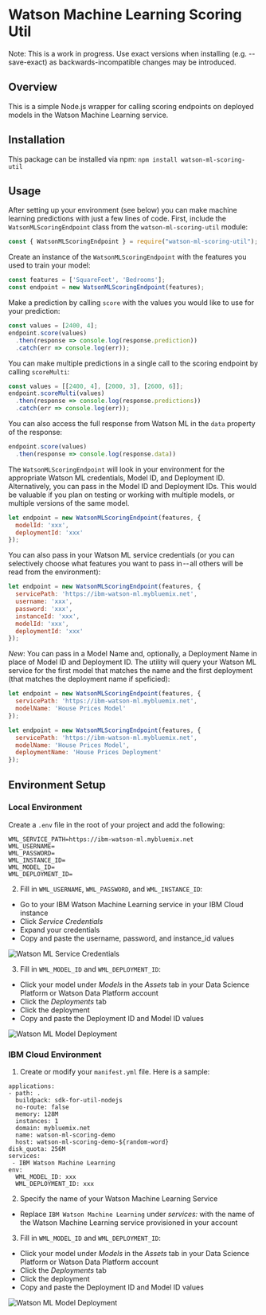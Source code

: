 # Watson Machine Learning Scoring Util

Note: This is a work in progress. Use exact versions when installing (e.g. --save-exact) as backwards-incompatible changes may be introduced.

## Overview

This is a simple Node.js wrapper for calling scoring endpoints on deployed models in the Watson Machine Learning service.

## Installation

This package can be installed via npm:
`npm install watson-ml-scoring-util`

## Usage

After setting up your environment (see below) you can make machine learning predictions with just a few lines of code. First, include the `WatsonMLScoringEndpoint` class from the `watson-ml-scoring-util` module:

```javascript
const { WatsonMLScoringEndpoint } = require("watson-ml-scoring-util");
```

Create an instance of the `WatsonMLScoringEndpoint` with the features you used to train your model:

```javascript
const features = ['SquareFeet', 'Bedrooms'];
const endpoint = new WatsonMLScoringEndpoint(features);
```

Make a prediction by calling `score` with the values you would like to use for your prediction:

```javascript
const values = [2400, 4];
endpoint.score(values)
  .then(response => console.log(response.prediction))
  .catch(err => console.log(err));
```

You can make multiple predictions in a single call to the scoring endpoint by calling `scoreMulti`:

```javascript
const values = [[2400, 4], [2000, 3], [2600, 6]];
endpoint.scoreMulti(values)
  .then(response => console.log(response.predictions))
  .catch(err => console.log(err));
```

You can also access the full response from Watson ML in the `data` property of the response:

```javascript
endpoint.score(values)
  .then(response => console.log(response.data))
```

The `WatsonMLScoringEndpoint` will look in your environment for the appropriate Watson ML credentials, Model ID, and Deployment ID.
Alternatively, you can pass in the Model ID and Deployment IDs. This would be valuable if you plan on testing or working with multiple models, or multiple versions of the same model.

```javascript
let endpoint = new WatsonMLScoringEndpoint(features, {
  modelId: 'xxx',
  deploymentId: 'xxx'
});
```

You can also pass in your Watson ML service credentials (or you can selectively choose what features you want to pass in -- all others will be read from the environment):

```javascript
let endpoint = new WatsonMLScoringEndpoint(features, {
  servicePath: 'https://ibm-watson-ml.mybluemix.net',
  username: 'xxx',
  password: 'xxx',
  instanceId: 'xxx',
  modelId: 'xxx',
  deploymentId: 'xxx'
});
```

*New*: You can pass in a Model Name and, optionally, a Deployment Name in place of Model ID and Deployment ID. The utility will query your Watson ML service for the first model that matches the name and the first deployment (that matches the deployment name if speficied):

```javascript
let endpoint = new WatsonMLScoringEndpoint(features, {
  servicePath: 'https://ibm-watson-ml.mybluemix.net',
  modelName: 'House Prices Model'
});
```

```javascript
let endpoint = new WatsonMLScoringEndpoint(features, {
  servicePath: 'https://ibm-watson-ml.mybluemix.net',
  modelName: 'House Prices Model',
  deploymentName: 'House Prices Deployment'
});
```

## Environment Setup

### Local Environment

Create a `.env` file in the root of your project and add the following:

```
WML_SERVICE_PATH=https://ibm-watson-ml.mybluemix.net
WML_USERNAME=
WML_PASSWORD=
WML_INSTANCE_ID=
WML_MODEL_ID=
WML_DEPLOYMENT_ID=
```

2. Fill in `WML_USERNAME`, `WML_PASSWORD`, and `WML_INSTANCE_ID`:
  - Go to your IBM Watson Machine Learning service in your IBM Cloud instance
  - Click _Service Credentials_
  - Expand your credentials
  - Copy and paste the username, password, and instance_id values

![Watson ML Service Credentials](https://raw.githubusercontent.com/ibm-watson-data-lab/watson-ml-scoring-util-nodejs/master/readme/img/watson-ml-credentials.png)

3. Fill in `WML_MODEL_ID` and `WML_DEPLOYMENT_ID`:
  - Click your model under _Models_ in the _Assets_ tab in your Data Science Platform or Watson Data Platform account
  - Click the _Deployments_ tab
  - Click the deployment
  - Copy and paste the Deployment ID and Model ID values

![Watson ML Model Deployment](https://raw.githubusercontent.com/ibm-watson-data-lab/watson-ml-scoring-util-nodejs/master/readme/img/watson-ml-model-deployment.png)

### IBM Cloud Environment

1. Create or modify your `manifest.yml` file. Here is a sample:

```
applications:
- path: .
  buildpack: sdk-for-util-nodejs
  no-route: false
  memory: 128M
  instances: 1
  domain: mybluemix.net
  name: watson-ml-scoring-demo
  host: watson-ml-scoring-demo-${random-word}
disk_quota: 256M
services:
 - IBM Watson Machine Learning
env:
  WML_MODEL_ID: xxx
  WML_DEPLOYMENT_ID: xxx
```

2. Specify the name of your Watson Machine Learning Service
  - Replace `IBM Watson Machine Learning` under *services:* with the name of the Watson Machine Learning service provisioned in your account

3. Fill in `WML_MODEL_ID` and `WML_DEPLOYMENT_ID`:
  - Click your model under _Models_ in the _Assets_ tab in your Data Science Platform or Watson Data Platform account
  - Click the _Deployments_ tab
  - Click the deployment
  - Copy and paste the Deployment ID and Model ID values

![Watson ML Model Deployment](https://raw.githubusercontent.com/ibm-watson-data-lab/watson-ml-scoring-util-nodejs/master/readme/img/watson-ml-model-deployment.png)